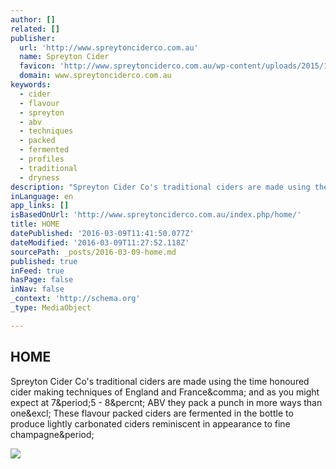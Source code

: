 ```yaml
---
author: []
related: []
publisher:
  url: 'http://www.spreytonciderco.com.au'
  name: Spreyton Cider
  favicon: 'http://www.spreytonciderco.com.au/wp-content/uploads/2015/12/favicon.png'
  domain: www.spreytonciderco.com.au
keywords:
  - cider
  - flavour
  - spreyton
  - abv
  - techniques
  - packed
  - fermented
  - profiles
  - traditional
  - dryness
description: "Spreyton Cider Co's traditional ciders are made using the time honoured cider making techniques of England and France, and as you might expect at 7.5 - 8% ABV they pack a punch in more ways than one! These flavour packed ciders are fermented in the bottle to produce lightly carbonated ciders reminiscent in appearance to fine champagne."
inLanguage: en
app_links: []
isBasedOnUrl: 'http://www.spreytonciderco.com.au/index.php/home/'
title: HOME
datePublished: '2016-03-09T11:41:50.077Z'
dateModified: '2016-03-09T11:27:52.118Z'
sourcePath: _posts/2016-03-09-home.md
published: true
inFeed: true
hasPage: false
inNav: false
_context: 'http://schema.org'
_type: MediaObject

---
```

<article style=""><h1>HOME</h1><p>Spreyton Cider Co's traditional ciders are made using the time honoured cider making techniques of England and France&amp;comma; and as you might expect at 7&amp;period;5 - 8&amp;percnt; ABV they pack a punch in more ways than one&amp;excl; These flavour packed ciders are fermented in the bottle to produce lightly carbonated ciders reminiscent in appearance to fine champagne&amp;period;</p><img src="http://www.spreytonciderco.com.au/wp-content/uploads/2015/09/NewAppleIcon_large.png" /></article>